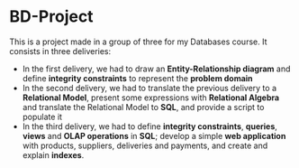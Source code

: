 # BD-Project

This is a project made in a group of three for my Databases course. It consists in three deliveries:

- In the first delivery, we had to draw an **Entity-Relationship diagram** and define **integrity constraints** to represent the **problem domain**
- In the second delivery, we had to translate the previous delivery to a **Relational Model**, present some expressions with **Relational Algebra**
and translate the Relational Model to **SQL**, and provide a script to populate it
- In the third delivery, we had to define **integrity constraints**, **queries**, **views** and **OLAP operations** in **SQL**; develop a simple **web
application** with products, suppliers, deliveries and payments, and create and explain **indexes**.
